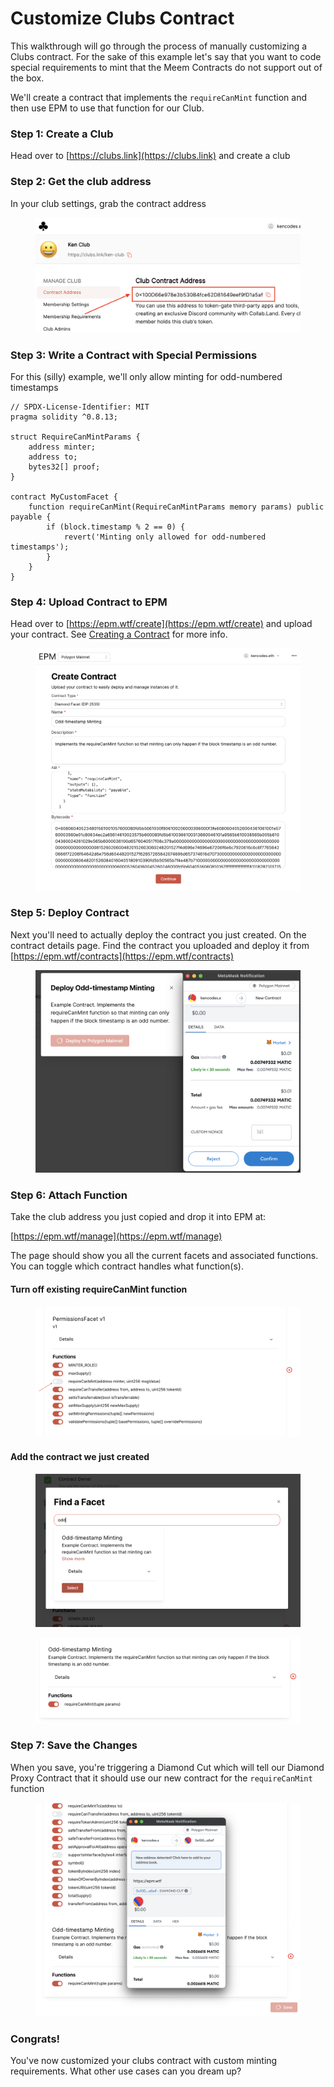 # Customize Clubs Contract

This walkthrough will go through the process of manually customizing a Clubs contract. For the sake of this example let's say that you want to code special requirements to mint that the Meem Contracts do not support out of the box.

We'll create a contract that implements the `requireCanMint` function and then use EPM to use that function for our Club.

### Step 1: Create a Club

Head over to [https://clubs.link](https://clubs.link) and create a club

### Step 2: Get the club address

In your club settings, grab the contract address

<figure><img src="../../.gitbook/assets/Screen Shot 2022-09-02 at 3.35.24 PM.png" alt=""><figcaption></figcaption></figure>

### Step 3: Write a Contract with Special Permissions

For this (silly) example, we'll only allow minting for odd-numbered timestamps

```solidity
// SPDX-License-Identifier: MIT
pragma solidity ^0.8.13;

struct RequireCanMintParams {
	address minter;
	address to;
	bytes32[] proof;
}

contract MyCustomFacet {
	function requireCanMint(RequireCanMintParams memory params) public payable {
		if (block.timestamp % 2 == 0) {
			revert('Minting only allowed for odd-numbered timestamps');
		}
	}
}
```

### Step 4: Upload Contract to EPM

Head over to [https://epm.wtf/create](https://epm.wtf/create) and upload your contract. See [Creating a Contract](creating-a-contract.md) for more info.

<figure><img src="../../.gitbook/assets/Screen Shot 2022-09-02 at 3.48.48 PM.png" alt=""><figcaption></figcaption></figure>

### Step 5: Deploy Contract

Next you'll need to actually deploy the contract you just created. On the contract details page. Find the contract you uploaded and deploy it from [https://epm.wtf/contracts](https://epm.wtf/contracts)

<figure><img src="../../.gitbook/assets/Screen Shot 2022-09-02 at 3.51.31 PM.png" alt=""><figcaption></figcaption></figure>

### Step 6: Attach Function

Take the club address you just copied and drop it into EPM at:

[https://epm.wtf/manage](https://epm.wtf/manage)

The page should show you all the current facets and associated functions. You can toggle which contract handles what function(s).

#### Turn off existing requireCanMint function

<figure><img src="../../.gitbook/assets/Screen Shot 2022-09-02 at 3.53.04 PM.png" alt=""><figcaption></figcaption></figure>

#### Add the contract we just created

<figure><img src="../../.gitbook/assets/Screen Shot 2022-09-02 at 3.53.20 PM.png" alt=""><figcaption></figcaption></figure>

<figure><img src="../../.gitbook/assets/Screen Shot 2022-09-02 at 3.53.30 PM.png" alt=""><figcaption></figcaption></figure>

### Step 7: Save the Changes

When you save, you're triggering a Diamond Cut which will tell our Diamond Proxy Contract that it should use our new contract for the `requireCanMint` function

<figure><img src="../../.gitbook/assets/Screen Shot 2022-09-02 at 3.57.53 PM.png" alt=""><figcaption></figcaption></figure>

### Congrats!

You've now customized your clubs contract with custom minting requirements. What other use cases can you dream up?
